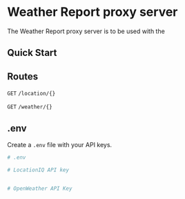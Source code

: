 # Weather Report proxy server

The Weather Report proxy server is to be used with the 

## Quick Start


## Routes

`GET` `/location/{}`

`GET` `/weather/{}`

## .env

Create a `.env` file with your API keys.

```bash
# .env

# LocationIQ API key


# OpenWeather API Key

```